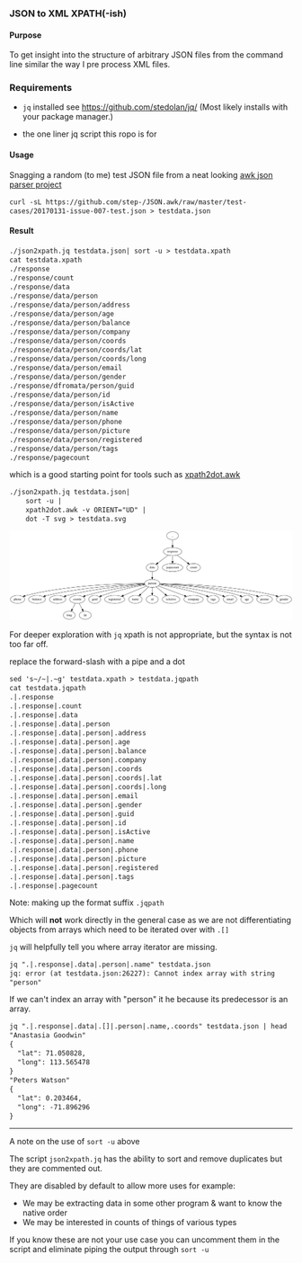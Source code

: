 
### JSON to XML XPATH(-ish)

#### Purpose
To get insight into the structure of arbitrary JSON files from the command line
similar the way I pre process XML files.

### Requirements

 - `jq` installed see https://github.com/stedolan/jq/
(Most likely installs with your package manager.)

 - the one liner jq script this ropo is for

#### Usage

Snagging a random (to me) test JSON file from a neat looking
[awk json parser project](https://github.com/step-/JSON.awk)

```
curl -sL https://github.com/step-/JSON.awk/raw/master/test-cases/20170131-issue-007-test.json > testdata.json
```

#### Result
```
./json2xpath.jq testdata.json| sort -u > testdata.xpath
cat testdata.xpath
./response
./response/count
./response/data
./response/data/person
./response/data/person/address
./response/data/person/age
./response/data/person/balance
./response/data/person/company
./response/data/person/coords
./response/data/person/coords/lat
./response/data/person/coords/long
./response/data/person/email
./response/data/person/gender
./response/dfromata/person/guid
./response/data/person/id
./response/data/person/isActive
./response/data/person/name
./response/data/person/phone
./response/data/person/picture
./response/data/person/registered
./response/data/person/tags
./response/pagecount
```

which is a good starting point for tools such as [xpath2dot.awk](https://github.com/TomConlin/xpath2dot)


```
./json2xpath.jq testdata.json|
    sort -u |
    xpath2dot.awk -v ORIENT="UD" |
    dot -T svg > testdata.svg

```

![testdata.svg](https://raw.githubusercontent.com/TomConlin/json2xpath/master/testdata.svg)


For deeper exploration with `jq` xpath is not appropriate,
but the syntax is not too far off.

replace the forward-slash with a pipe and a dot

```
sed 's~/~|.~g' testdata.xpath > testdata.jqpath
cat testdata.jqpath
.|.response
.|.response|.count
.|.response|.data
.|.response|.data|.person
.|.response|.data|.person|.address
.|.response|.data|.person|.age
.|.response|.data|.person|.balance
.|.response|.data|.person|.company
.|.response|.data|.person|.coords
.|.response|.data|.person|.coords|.lat
.|.response|.data|.person|.coords|.long
.|.response|.data|.person|.email
.|.response|.data|.person|.gender
.|.response|.data|.person|.guid
.|.response|.data|.person|.id
.|.response|.data|.person|.isActive
.|.response|.data|.person|.name
.|.response|.data|.person|.phone
.|.response|.data|.person|.picture
.|.response|.data|.person|.registered
.|.response|.data|.person|.tags
.|.response|.pagecount

```

Note: making up the format suffix `.jqpath`

Which will __not__ work directly in the general case
as we are not differentiating objects from arrays
which need to be iterated over with `.[]`

`jq` will helpfully tell you where array iterator are missing.

```
jq ".|.response|.data|.person|.name" testdata.json
jq: error (at testdata.json:26227): Cannot index array with string "person"
```
If we can't index an array with "person" it he because its predecessor is an array.

```
jq ".|.response|.data|.[]|.person|.name,.coords" testdata.json | head
"Anastasia Goodwin"
{
  "lat": 71.050828,
  "long": 113.565478
}
"Peters Watson"
{
  "lat": 0.203464,
  "long": -71.896296
}

```

--------

A note on the use of `sort -u` above

The script `json2xpath.jq` has the ability to sort and remove duplicates but they
are commented out.

They are disabled by default to allow more uses
for example:

 - We may be extracting data in some other program & want to know the native order
 - We may be interested in counts of things of various types

If you know these are not your use case you can uncomment them in the script
and eliminate piping the output through  `sort -u`

